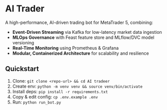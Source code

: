 # AI Trader

A high-performance, AI-driven trading bot for MetaTrader 5, combining:

- **Event-Driven Streaming** via Kafka for low-latency market data ingestion
- **MLOps Governance** with Feast feature store and MLflow/DVC model versioning
- **Real-Time Monitoring** using Prometheus & Grafana
- **Modular, Containerized Architecture** for scalability and resilience

## Quickstart

1. Clone: `git clone <repo-url> && cd AI tradeer`
2. Create env: `python -m venv venv && source venv/bin/activate`
3. Install deps: `pip install -r requirements.txt`
4. Copy & edit config: `cp .env.example .env`
5. Run: `python run_bot.py`
